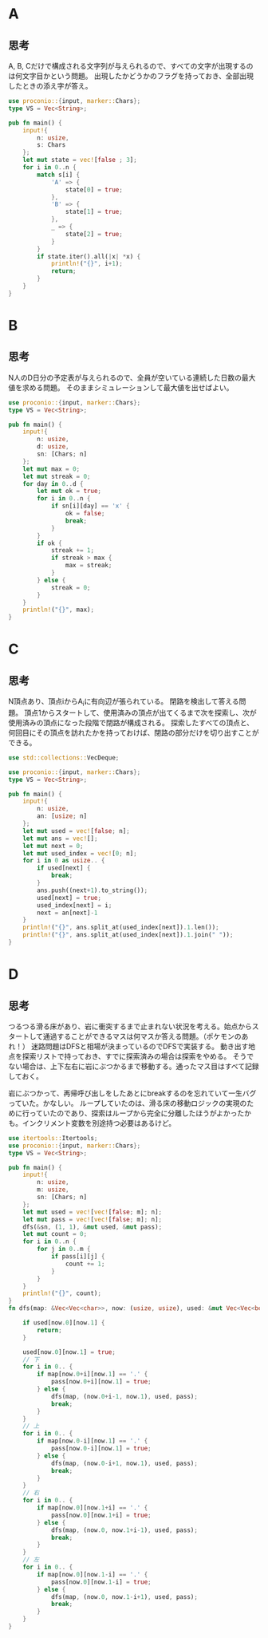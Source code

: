 # A
## 思考
A, B, Cだけで構成される文字列が与えられるので、すべての文字が出現するのは何文字目かという問題。
出現したかどうかのフラグを持っておき、全部出現したときの添え字が答え。
```rust
use proconio::{input, marker::Chars};
type VS = Vec<String>;

pub fn main() {
    input!{
        n: usize,
        s: Chars
    };
    let mut state = vec![false ; 3];
    for i in 0..n {
        match s[i] {
            'A' => {
                state[0] = true;
            },
            'B' => {
                state[1] = true;
            },
            _ => {
                state[2] = true;
            }
        }
        if state.iter().all(|x| *x) {
            println!("{}", i+1);
            return;
        }
    }
}
```

# B
## 思考
N人のD日分の予定表が与えられるので、全員が空いている連続した日数の最大値を求める問題。
そのままシミュレーションして最大値を出せばよい。
```rust
use proconio::{input, marker::Chars};
type VS = Vec<String>;

pub fn main() {
    input!{
        n: usize,
        d: usize,
        sn: [Chars; n]
    };
    let mut max = 0;
    let mut streak = 0;
    for day in 0..d {
        let mut ok = true;
        for i in 0..n {
            if sn[i][day] == 'x' {
                ok = false;
                break;
            }
        }
        if ok {
            streak += 1;
            if streak > max {
                max = streak;
            }
        } else {
            streak = 0;
        }
    }
    println!("{}", max);
}
```

# C
## 思考
N頂点あり、頂点iからA<sub>i</sub>に有向辺が張られている。
閉路を検出して答える問題。
頂点1からスタートして、使用済みの頂点が出てくるまで次を探索し、次が使用済みの頂点になった段階で閉路が構成される。
探索したすべての頂点と、何回目にその頂点を訪れたかを持っておけば、閉路の部分だけを切り出すことができる。
```rust
use std::collections::VecDeque;

use proconio::{input, marker::Chars};
type VS = Vec<String>;

pub fn main() {
    input!{
        n: usize,
        an: [usize; n]
    };
    let mut used = vec![false; n];
    let mut ans = vec![];
    let mut next = 0;
    let mut used_index = vec![0; n];
    for i in 0 as usize.. {
        if used[next] {
            break;
        }
        ans.push((next+1).to_string());
        used[next] = true;
        used_index[next] = i;
        next = an[next]-1
    }
    println!("{}", ans.split_at(used_index[next]).1.len());
    println!("{}", ans.split_at(used_index[next]).1.join(" "));
}
```

# D
## 思考
つるつる滑る床があり、岩に衝突するまで止まれない状況を考える。始点からスタートして通過することができるマスは何マスか答える問題。（ポケモンのあれ！）
迷路問題はDFSと相場が決まっているのでDFSで実装する。
動き出す地点を探索リストで持っておき、すでに探索済みの場合は探索をやめる。
そうでない場合は、上下左右に岩にぶつかるまで移動する。通ったマス目はすべて記録しておく。

岩にぶつかって、再帰呼び出しをしたあとにbreakするのを忘れていて一生バグっていた。かなしい。
ループしていたのは、滑る床の移動ロジックの実現のために行っていたのであり、探索はループから完全に分離したほうがよかったかも。インクリメント変数を別途持つ必要はあるけど。
```rust
use itertools::Itertools;
use proconio::{input, marker::Chars};
type VS = Vec<String>;

pub fn main() {
    input!{
        n: usize,
        m: usize,
        sn: [Chars; n]
    };
    let mut used = vec![vec![false; m]; n];
    let mut pass = vec![vec![false; m]; n];
    dfs(&sn, (1, 1), &mut used, &mut pass);
    let mut count = 0;
    for i in 0..n {
        for j in 0..m {
            if pass[i][j] {
                count += 1;
            }
        }
    }
    println!("{}", count);
}
fn dfs(map: &Vec<Vec<char>>, now: (usize, usize), used: &mut Vec<Vec<bool>>, pass: &mut Vec<Vec<bool>>) {

    if used[now.0][now.1] {
        return;
    }

    used[now.0][now.1] = true;
    // 下
    for i in 0.. {
        if map[now.0+i][now.1] == '.' {
            pass[now.0+i][now.1] = true;
        } else {
            dfs(map, (now.0+i-1, now.1), used, pass);
            break;
        }
    }
    // 上
    for i in 0.. {
        if map[now.0-i][now.1] == '.' {
            pass[now.0-i][now.1] = true;
        } else {
            dfs(map, (now.0-i+1, now.1), used, pass);
            break;
        }
    }
    // 右
    for i in 0.. {
        if map[now.0][now.1+i] == '.' {
            pass[now.0][now.1+i] = true;
        } else {
            dfs(map, (now.0, now.1+i-1), used, pass);
            break;
        }
    }
    // 左
    for i in 0.. {
        if map[now.0][now.1-i] == '.' {
            pass[now.0][now.1-i] = true;
        } else {
            dfs(map, (now.0, now.1-i+1), used, pass);
            break;
        }
    }
}
```